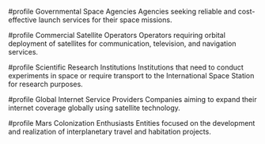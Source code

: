   #profile Governmental Space Agencies
Agencies seeking reliable and cost-effective launch services for their space missions.

#profile Commercial Satellite Operators
Operators requiring orbital deployment of satellites for communication, television, and navigation services.

#profile Scientific Research Institutions
Institutions that need to conduct experiments in space or require transport to the International Space Station for research purposes.

#profile Global Internet Service Providers
Companies aiming to expand their internet coverage globally using satellite technology.

#profile Mars Colonization Enthusiasts
Entities focused on the development and realization of interplanetary travel and habitation projects.


